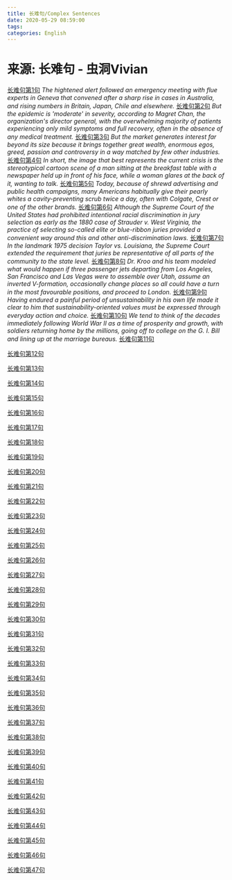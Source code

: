 ```yaml
---
title: 长难句/Complex Sentences
date: 2020-05-29 08:59:00
tags:
categories: English
---
```


# **来源: 长难句 - 虫洞Vivian**

[长难句第1句](https://mp.weixin.qq.com/s/V8Yy_XIL1bpcgCSNBo6LyQ)
*The hightened alert followed an emergency meeting with flue experts in Geneva that convened after a sharp rise in cases in Australia, and rising numbers in Britain, Japan, Chile and elsewhere.*
[长难句第2句](https://mp.weixin.qq.com/s/yAbS5RUy-XLQKOiJxblsUA)
*But the epidemic is 'moderate' in severity, according to Magret Chan, the organization's director general, with the overwhelming majority of patients experiencing only mild symptoms and full recovery, often in the absence of any medical treatment.*
[长难句第3句](https://mp.weixin.qq.com/s/6oq_SSlnHc-_zyS_IZNiVA)
*But the market generates interest far beyond its size because it brings together great wealth, enormous egos, greed, passion and controversy in a way matched by few other industries.*
[长难句第4句](https://mp.weixin.qq.com/s/mXXpJrOkFstMCj2dDwXeIQ)
*In short, the image that best represents the current crisis is the stereotypical cartoon scene of a man sitting at the breakfast table with a newspaper held up in front of his face, while a woman glares at the back of it, wanting to talk.*
[长难句第5句](https://mp.weixin.qq.com/s/RSMqM1CKhVkEL2qHoCmitg)
*Today, because of shrewd advertising and public health campaigns, many Americans habitually give their pearly whites a cavity-preventing scrub twice a day, often with Colgate, Crest or one of the other brands.*
[长难句第6句](https://mp.weixin.qq.com/s/psnw-gTlzv7_QMnNnP6qpw)
*Although the Supreme Court of the United States had prohibited intentional racial discrimination in jury selection as early as the 1880 case of Strauder v. West Virginia, the practice of selecting so-called elite or blue-ribbon juries provided a convenient way around this and other anti-discrimination laws.*
[长难句第7句](https://mp.weixin.qq.com/s/OZmvDDA_33PcaxvaM2KyPg)
*In the landmark 1975 decision Taylor vs. Louisiana, the Supreme Court extended the requirement that juries be representative of all parts of the community to the state level.*
[长难句第8句](https://mp.weixin.qq.com/s/Y5mansnOCrW6nIjjOjH8lw)
*Dr. Kroo and his team modeled what would happen if three passenger jets departing from Los Angeles, San Francisco and Las Vegas were to assemble over Utah, assume an inverted V-formation, occasionally change places so all could have a turn in the most favourable positions, and proceed to London.*
[长难句第9句](https://mp.weixin.qq.com/s/Tsn03h9dfoJasdStzPQH7Q)
*Having endured a painful period of unsustainability in his own life made it clear to him that sustainability-oriented values must be expressed through everyday action and choice.*
[长难句第10句](https://mp.weixin.qq.com/s/pwHFU_9x2CKziDar5aOGCg)
*We tend to think of the decades immediately following World War II as a time of prosperity and growth, with soldiers returning home by the millions, going off to college on the G. I. Bill and lining up at the marriage bureaus.*
[长难句第11句](https://mp.weixin.qq.com/s/qNkWxnoRdK6RULNyFk020A)

[长难句第12句](https://mp.weixin.qq.com/s/PzQynUUpXMKrZDJv2SAzAg)

[长难句第13句](https://mp.weixin.qq.com/s/YFJ2-s1IcXo05ZeoE_2CbA)

[长难句第14句](https://mp.weixin.qq.com/s/vLezEt5leUQJah-_LSlvVw)

[长难句第15句](https://mp.weixin.qq.com/s/S_DJrIp3UUAesceolRFJZQ)

[长难句第16句](https://mp.weixin.qq.com/s/SLZe0mm-0IJwDXI08IMTZw)

[长难句第17句](https://mp.weixin.qq.com/s/qaPG-TdzzX3cPVhRohcSmQ)

[长难句第18句](https://mp.weixin.qq.com/s/xsj9oRBGK4J1HEukETsZRw)

[长难句第19句](https://mp.weixin.qq.com/s/oEPJyJxFJJBQFHmgYZCYcQ)

[长难句第20句](https://mp.weixin.qq.com/s/OeDrFjSWTMVIit00jt9e1w)

[长难句第21句](https://mp.weixin.qq.com/s/I70W1DXn7lgxwmG9MZtfCw)

[长难句第22句](https://mp.weixin.qq.com/s/RyttCuJ-x5pWDXJ0HMamhQ)

[长难句第23句](https://mp.weixin.qq.com/s/wOt8018kCXJpgfzyU9mkog)

[长难句第24句](https://mp.weixin.qq.com/s/OIsnGD1zfzOiWUiZ6sgJAw)

[长难句第25句](https://mp.weixin.qq.com/s/gS1-sP8PTvjJR_NKwFAJJA)

[长难句第26句](https://mp.weixin.qq.com/s/tu1xo4s_bgP6EbczWmEMBg)

[长难句第27句](https://mp.weixin.qq.com/s/wdGjt_XEtvZwJDKqvciOdQ)

[长难句第28句](https://mp.weixin.qq.com/s/7A136sb1cdD3VO2TeB5g_w)

[长难句第29句](https://mp.weixin.qq.com/s/lEO3MqXIPmmlhIxsC14E9g)

[长难句第30句](https://mp.weixin.qq.com/s/nQri4CJDIi_M2MmNfnCQ5Q)

[长难句第31句](https://mp.weixin.qq.com/s/mPLa3ciou27OWJ1-QE4yCg)

[长难句第32句](https://mp.weixin.qq.com/s/W_7oKCOafOOveJSrj3RKtw)

[长难句第33句](https://mp.weixin.qq.com/s/aTLkQhDfYgpg-meBkWWRww)

[长难句第34句](https://mp.weixin.qq.com/s/Y8W5icOmE_vYmWhwf2uTmA)

[长难句第35句](https://mp.weixin.qq.com/s/aICC2DaAGdfS2TB9O7jlww)

[长难句第36句](https://mp.weixin.qq.com/s/T1CBIMU5ljjTzMtfpscinQ)

[长难句第37句](https://mp.weixin.qq.com/s/DeIv9RAb7LhhNO6fydOWOg)

[长难句第38句](https://mp.weixin.qq.com/s/mT48qXdQjr4iuWbyYEwQ1Q)

[长难句第39句](https://mp.weixin.qq.com/s/fSUyRMGYC8TDZjm2vgfWFA)

[长难句第40句](https://mp.weixin.qq.com/s/qz-IfjYoeWpBQEHU_jwBhw)

[长难句第41句](https://mp.weixin.qq.com/s/PY17LwS2mLlIcWecK2MXMw)

[长难句第42句](https://mp.weixin.qq.com/s/M7hW04Oivxvkd1I2ExClDg)

[长难句第43句](https://mp.weixin.qq.com/s/bhW9ujitJ2EfSi4IJKGKHg)

[长难句第44句](https://mp.weixin.qq.com/s/Ly42ZTB2GjD8gYprimIpLQ)

[长难句第45句](https://mp.weixin.qq.com/s/FFM0eRyzEDi_43bUClbOnA)

[长难句第46句](https://mp.weixin.qq.com/s/dLytMjZqdXdNqxQo_0Gh0Q)

[长难句第47句](https://mp.weixin.qq.com/s/I19evWWX31OSWCYyZD8Vzg)
























